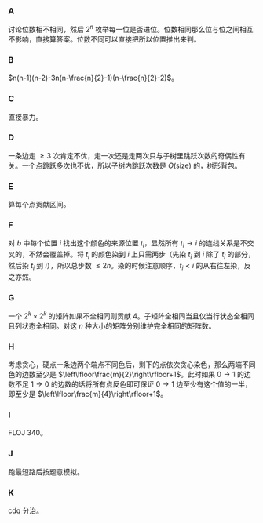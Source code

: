 ### A

讨论位数相不相同，然后 $2^n$ 枚举每一位是否进位。位数相同那么位与位之间相互不影响，直接算答案。位数不同可以直接把所以位置推出来判。

### B

$n(n-1)(n-2)-3n(n-\frac{n}{2}-1)(n-\frac{n}{2}-2)$。

### C

直接暴力。

### D

一条边走 $\ge 3$ 次肯定不优，走一次还是走两次只与子树里跳跃次数的奇偶性有关。一个点跳跃多次也不优，所以子树内跳跃次数是 $O(\mathrm{size})$ 的，树形背包。

### E

算每个点贡献区间。

### F

对 $b$ 中每个位置 $i$ 找出这个颜色的来源位置 $t_i$，显然所有 $t_i \to i$ 的连线关系是不交叉的，不然会覆盖掉。将 $t_i$ 的颜色染到 $i$ 上只需两步（先染 $t_i$ 到 $i$ 除了 $t_i$ 的部分，然后染 $t_i$ 到 $i$），所以总步数 $\le 2n$。染的时候注意顺序，$t_i < i$ 的从右往左染，反之亦然。

### G

一个 $2^k\times 2^k$ 的矩阵如果不全相同则贡献 $4$。子矩阵全相同当且仅当行状态全相同且列状态全相同。对这 $n$ 种大小的矩阵分别维护完全相同的矩阵数。

### H

考虑贪心，硬点一条边两个端点不同色后，剩下的点依次贪心染色，那么两端不同色的边数至少是 $\left\lfloor\frac{m}{2}\right\rfloor+1$。此时如果 $0\to1$ 的边数不足 $1\to0$ 的边数的话将所有点反色即可保证 $0\to 1$ 边至少有这个值的一半，即至少是 $\left\lfloor\frac{m}{4}\right\rfloor+1$。

### I

FLOJ 340。

### J

跑最短路后按题意模拟。

### K

cdq 分治。